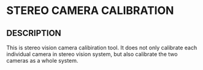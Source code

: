 # STEREO CAMERA CALIBRATION
## DESCRIPTION
This is stereo vision camera calibiration tool. It does not only calibrate each individual camera in stereo vision system, but also calibrate the two cameras as a whole system. 
